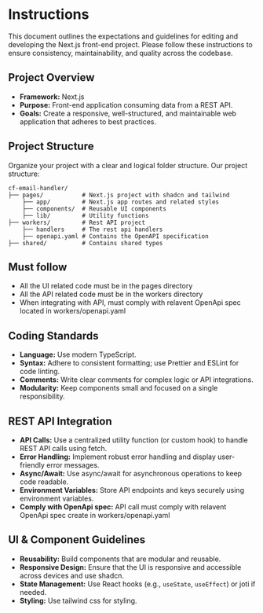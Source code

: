 # Instructions

This document outlines the expectations and guidelines for editing and developing the Next.js front-end project. Please follow these instructions to ensure consistency, maintainability, and quality across the codebase.

## Project Overview

- **Framework:** Next.js
- **Purpose:** Front-end application consuming data from a REST API.
- **Goals:** Create a responsive, well-structured, and maintainable web application that adheres to best practices.

## Project Structure

Organize your project with a clear and logical folder structure. Our project structure:

```
cf-email-handler/
├── pages/           # Next.js project with shadcn and tailwind
    ├── app/         # Next.js app routes and related styles
    ├── components/  # Reusable UI components
    ├── lib/         # Utility functions
├── workers/         # Rest API project
    ├── handlers     # The rest api handlers
    ├── openapi.yaml # Contains the OpenAPI specification
├── shared/          # Contains shared types
```

## Must follow

- All the UI related code must be in the pages directory
- All the API related code must be in the workers directory
- When integrating with API, must comply with relavent OpenApi spec located in workers/openapi.yaml

## Coding Standards

- **Language:** Use modern TypeScript.
- **Syntax:** Adhere to consistent formatting; use Prettier and ESLint for code linting.
- **Comments:** Write clear comments for complex logic or API integrations.
- **Modularity:** Keep components small and focused on a single responsibility.

## REST API Integration

- **API Calls:** Use a centralized utility function (or custom hook) to handle REST API calls using fetch.
- **Error Handling:** Implement robust error handling and display user-friendly error messages.
- **Async/Await:** Use async/await for asynchronous operations to keep code readable.
- **Environment Variables:** Store API endpoints and keys securely using environment variables.
- **Comply with OpenApi spec:** API call must comply with relavent OpenApi spec create in workers/openapi.yaml

## UI & Component Guidelines

- **Reusability:** Build components that are modular and reusable.
- **Responsive Design:** Ensure that the UI is responsive and accessible across devices and use shadcn.
- **State Management:** Use React hooks (e.g., `useState`, `useEffect`) or joti if needed.
- **Styling:** Use tailwind css for styling.
